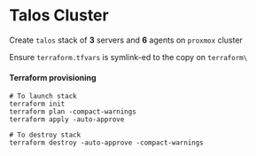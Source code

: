 # Talos Cluster

Create `talos` stack of **3** servers and **6** agents on `proxmox` cluster

Ensure `terraform.tfvars` is symlink-ed to the copy on `terraform\`

#### Terraform provisioning
```shell
# To launch stack
terraform init
terraform plan -compact-warnings
terraform apply -auto-approve

# To destroy stack
terraform destroy -auto-approve -compact-warnings
```

